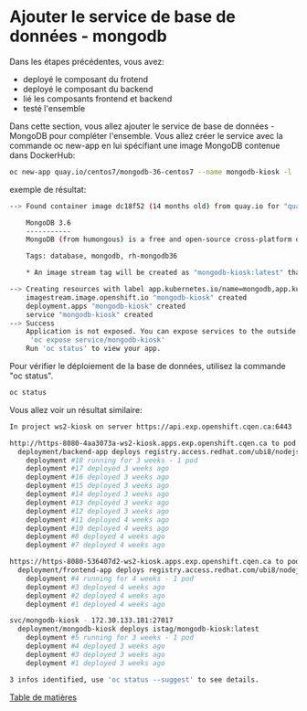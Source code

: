# Ajouter le service de base de données - mongodb

Dans les étapes précédentes, vous avez:
- deployé le composant du frotend
- deployé le composant du backend
- lié les composants frontend et backend
- testé l'ensemble

Dans cette section, vous allez ajouter le service de base de données - MongoDB pour compléter l'ensemble. 
Vous allez créer le service avec la commande oc new-app en lui spécifiant une image MongoDB contenue dans DockerHub:

```bash
oc new-app quay.io/centos7/mongodb-36-centos7 --name mongodb-kiosk -l 'app.kubernetes.io/part-of=app,app.kubernetes.io/name=mongodb'
```
exemple de résultat:
```bash
--> Found container image dc18f52 (14 months old) from quay.io for "quay.io/centos7/mongodb-36-centos7"

    MongoDB 3.6 
    ----------- 
    MongoDB (from humongous) is a free and open-source cross-platform document-oriented database program. Classified as a NoSQL database program, MongoDB uses JSON-like documents with schemas. This container image contains programs to run mongod server.

    Tags: database, mongodb, rh-mongodb36

    * An image stream tag will be created as "mongodb-kiosk:latest" that will track this image

--> Creating resources with label app.kubernetes.io/name=mongodb,app.kubernetes.io/part-of=app ...
    imagestream.image.openshift.io "mongodb-kiosk" created
    deployment.apps "mongodb-kiosk" created
    service "mongodb-kiosk" created
--> Success
    Application is not exposed. You can expose services to the outside world by executing one or more of the commands below:
     'oc expose service/mongodb-kiosk' 
    Run 'oc status' to view your app.
```

Pour vérifier le déploiement de la base de données, utilisez la commande "oc status".
```bash
oc status      
```
Vous allez voir un résultat similaire:

```bash
In project ws2-kiosk on server https://api.exp.openshift.cqen.ca:6443

http://https-8080-4aa3073a-ws2-kiosk.apps.exp.openshift.cqen.ca to pod port 8080 (svc/backend-app)
  deployment/backend-app deploys registry.access.redhat.com/ubi8/nodejs-16:latest
    deployment #18 running for 3 weeks - 1 pod
    deployment #17 deployed 3 weeks ago
    deployment #16 deployed 3 weeks ago
    deployment #15 deployed 3 weeks ago
    deployment #14 deployed 3 weeks ago
    deployment #13 deployed 3 weeks ago
    deployment #12 deployed 3 weeks ago
    deployment #11 deployed 4 weeks ago
    deployment #10 deployed 4 weeks ago
    deployment #8 deployed 4 weeks ago
    deployment #7 deployed 4 weeks ago

https://https-8080-536407d2-ws2-kiosk.apps.exp.openshift.cqen.ca to pod port 8080 (svc/frontend-app)
  deployment/frontend-app deploys registry.access.redhat.com/ubi8/nodejs-16:latest
    deployment #4 running for 4 weeks - 1 pod
    deployment #3 deployed 4 weeks ago
    deployment #2 deployed 4 weeks ago
    deployment #1 deployed 4 weeks ago

svc/mongodb-kiosk - 172.30.133.181:27017
  deployment/mongodb-kiosk deploys istag/mongodb-kiosk:latest 
    deployment #5 running for 3 weeks - 1 pod
    deployment #4 deployed 3 weeks ago
    deployment #3 deployed 3 weeks ago
    deployment #1 deployed 3 weeks ago

3 infos identified, use 'oc status --suggest' to see details.
```

[Table de matières](README.md)